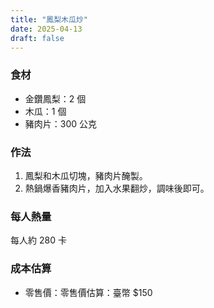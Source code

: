 ```yaml
---
title: "鳳梨木瓜炒"
date: 2025-04-13
draft: false
---
```


### 食材

- 金鑽鳳梨：2 個
- 木瓜：1 個
- 豬肉片：300 公克

### 作法

1. 鳳梨和木瓜切塊，豬肉片醃製。
2. 熱鍋爆香豬肉片，加入水果翻炒，調味後即可。

### 每人熱量  
每人約 280 卡

### 成本估算
- 零售價：零售價估算：臺幣 $150
